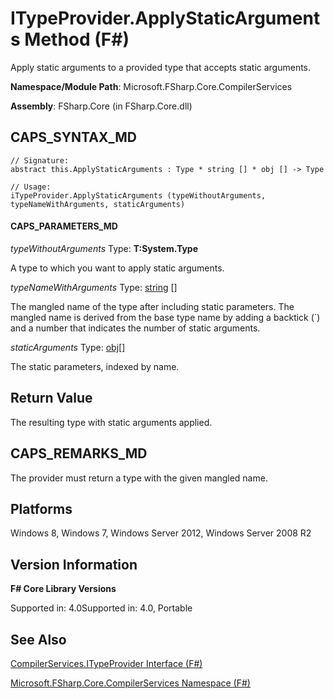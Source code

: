 # ITypeProvider.ApplyStaticArguments Method (F#)

Apply static arguments to a provided type that accepts static arguments.

**Namespace/Module Path**: Microsoft.FSharp.Core.CompilerServices

**Assembly**: FSharp.Core (in FSharp.Core.dll)


## CAPS_SYNTAX_MD

```
// Signature:
abstract this.ApplyStaticArguments : Type * string [] * obj [] -> Type

// Usage:
iTypeProvider.ApplyStaticArguments (typeWithoutArguments, typeNameWithArguments, staticArguments)
```

#### CAPS_PARAMETERS_MD
*typeWithoutArguments*
Type: **T:System.Type**


A type to which you want to apply static arguments.


*typeNameWithArguments*
Type: [string](http://msdn.microsoft.com/en-us/library/12b97856-ec80-4f70-a018-afb0753f755a) []


The mangled name of the type after including static parameters. The mangled name is derived from the base type name by adding a backtick (&#96;) and a number that indicates the number of static arguments.


*staticArguments*
Type: [obj](http://msdn.microsoft.com/en-us/library/dcf2430f-702b-40e5-a0a1-97518bf137f7)[[]](http://msdn.microsoft.com/en-us/library/def20292-9aae-4596-9275-b94e594f8493)


The static parameters, indexed by name.




## Return Value
The resulting type with static arguments applied.


## CAPS_REMARKS_MD
The provider must return a type with the given mangled name.


## Platforms
Windows 8, Windows 7, Windows Server 2012, Windows Server 2008 R2


## Version Information
**F# Core Library Versions**

Supported in: 4.0Supported in: 4.0, Portable




## See Also
[CompilerServices.ITypeProvider Interface &#40;F&#35;&#41;](CompilerServices.ITypeProvider+Interface+%28F%23%29.md)

[Microsoft.FSharp.Core.CompilerServices Namespace &#40;F&#35;&#41;](Microsoft.FSharp.Core.CompilerServices+Namespace+%28F%23%29.md)

